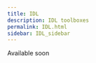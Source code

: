 ```yaml
---
title: IDL
description: IDL toolboxes
permalink: IDL.html
sidebar: IDL_sidebar
---
```


Available soon
